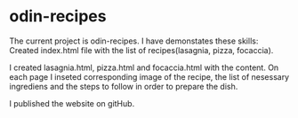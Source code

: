 # odin-recipes
The current project is odin-recipes.
I have demonstates these skills:
Created index.html file with the list of recipes(lasagnia, pizza, focaccia).

I created lasagnia.html, pizza.html and focaccia.html with the content. On each page I inseted corresponding image of the recipe, the list of nesessary ingrediens and the steps to follow in order to prepare the dish.

I published the website on gitHub.

